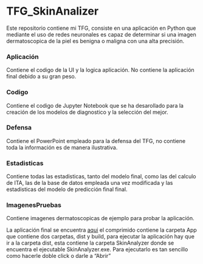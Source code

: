 # TFG_SkinAnalizer
Este repositorio contiene mi TFG, consiste en una aplicación en Python que mediante el uso de redes neuronales es capaz de determinar si una imagen dermatoscopica de la piel es benigna o maligna con una alta precisión.

### Aplicación
Contiene el codigo de la UI y la logica aplicación. No contiene la aplicación final debido a su gran peso.

### Codigo
Contiene el codigo de Jupyter Notebook que se ha desarollado para la creación de los modelos de diagnostico y la selección del mejor.

### Defensa
Contiene el PowerPoint empleado para la defensa del TFG, no contiene toda la información es de manera ilustrativa. 

### Estadisticas
Contiene todas las estadisticas, tanto del modelo final, como las del calculo de ITA, las de la base de datos empleada una vez modificada y las estadisticas del modelo de predicción final final.

### ImagenesPruebas
Contiene imagenes dermatoscopicas de ejemplo para probar la aplicación.

La aplicación final se encuentra [aqui](https://drive.google.com/file/d/1KhEhrTcmIeuWwdX8sP_5VXzKcngV1XHK/view?usp=drive_link) el comprimido contiene la carpeta App que contiene dos carpetas, dist y build, para ejecutar la aplicación hay que ir a la carpeta dist, esta contiene la carpeta SkinAnalyzer donde se encuentra el ejecutable SkinAnalyzer.exe. Para ejecutarlo es tan sencillo como hacerle doble click o darle a “Abrir”
